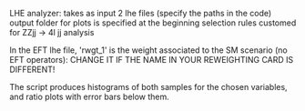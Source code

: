 LHE analyzer:
takes as input 2 lhe files (specify the paths in the code)
output folder for plots is specified at the beginning 
selection rules customed for ZZjj -> 4l jj analysis

In the EFT lhe file, 'rwgt\_1' is the weight associated to the SM scenario (no EFT operators):
CHANGE IT IF THE NAME IN YOUR REWEIGHTING CARD IS DIFFERENT!

The script produces histograms of both samples for the chosen variables, and ratio plots with error bars below them.
